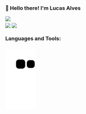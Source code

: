 <h3>👋 Hello there! I'm Lucas Alves</h3>
<img src="https://pa1.narvii.com/6482/2090b77f2769f2a2e1b37f9c015927a999952542_hq.gif" width="200px"/>

<div>
  <a>
  <img align="center" height="180em" src="https://github-readme-stats.vercel.app/api?username=LucasAlv3s&show_icons=true&theme=dark&include_all_commits=true&count_private=true" />
  <img align="center" height="120em" src="https://github-readme-stats.vercel.app/api/top-langs/?username=LucasAlv3s&layout=compact&langs_count=16&theme=dark" />
</div>

<h3>Languages and Tools:<h3>

  
![Snake animation](https://github.com/LucasAlv3s/LucasAlv3s/blob/output/github-contribution-grid-snake.svg)

